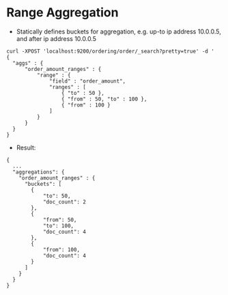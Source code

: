 # Range Aggregation #

* Statically defines buckets for aggregation, e.g. up-to ip address 10.0.0.5, and after ip address 10.0.0.5
```
curl -XPOST 'localhost:9200/ordering/order/_search?pretty=true' -d '
{
  "aggs" : {
      "order_amount_ranges" : {
          "range" : {
              "field" : "order_amount",
              "ranges" : [
                  { "to" : 50 },
                  { "from" : 50, "to" : 100 },
                  { "from" : 100 }
              ]
          }
      }
  }
}
```
* Result:
```
{
  ...
  "aggregations": {
    "order_amount_ranges" : {
      "buckets": [
        {
            "to": 50,
            "doc_count": 2
        },
        {
            "from": 50,
            "to": 100,
            "doc_count": 4
        },
        {
            "from": 100,
            "doc_count": 4
        }
      ]
    }
  }
}
```